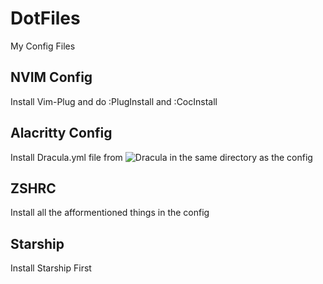 # DotFiles
My Config Files

## NVIM Config

Install Vim-Plug and do :PlugInstall and :CocInstall <whatever-plugin-u-need>

## Alacritty Config

Install Dracula.yml file from ![Dracula]("https://draculatheme.com/alacritty") in the same directory as the config

## ZSHRC

Install all the afformentioned things in the config

## Starship

Install Starship First
